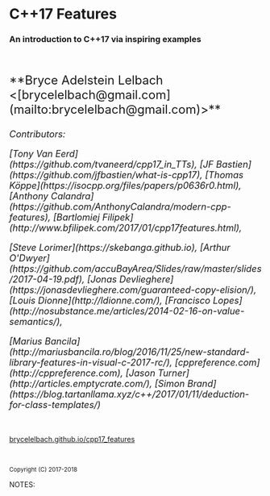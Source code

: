 # C++17 Features 
### An introduction to C++17 via inspiring examples

<p>&nbsp;</p>

<p style="font-size: 24px;">
**Bryce Adelstein Lelbach &lt;[brycelelbach@gmail.com](mailto:brycelelbach@gmail.com)&gt;**
</p>

<i>
<p style="font-size: 18px;">
Contributors:
</p>

<p style="font-size: 18px;">
[Tony Van Eerd](https://github.com/tvaneerd/cpp17_in_TTs),
[JF Bastien](https://github.com/jfbastien/what-is-cpp17),
[Thomas K&ouml;ppe](https://isocpp.org/files/papers/p0636r0.html),
[Anthony Calandra](https://github.com/AnthonyCalandra/modern-cpp-features),
[Bartlomiej Filipek](http://www.bfilipek.com/2017/01/cpp17features.html),
</p>

<p style="font-size: 18px;">
[Steve Lorimer](https://skebanga.github.io),
[Arthur O'Dwyer](https://github.com/accuBayArea/Slides/raw/master/slides/2017-04-19.pdf),
[Jonas Devlieghere](https://jonasdevlieghere.com/guaranteed-copy-elision/),
[Louis Dionne](http://ldionne.com/),
[Francisco Lopes](http://nosubstance.me/articles/2014-02-16-on-value-semantics/),
</p>

<p style="font-size: 18px;">
[Marius Bancila](http://mariusbancila.ro/blog/2016/11/25/new-standard-library-features-in-visual-c-2017-rc/),
<!-- http://en.cppreference.com/w/cpp/language/class_template_deduction -->
<!-- http://en.cppreference.com/w/cpp/utility/variant/visit -->
<!-- http://en.cppreference.com/w/cpp/container/unordered_map/extract -->
[cppreference.com](http://cppreference.com),
<!-- https://youtu.be/p32owQE_5u0 (std::clamp) -->
[Jason Turner](http://articles.emptycrate.com/),
[Simon Brand](https://blog.tartanllama.xyz/c++/2017/01/11/deduction-for-class-templates/)
</p>
</i>

<p>&nbsp;</p>

[brycelelbach.github.io/cpp17_features](https://brycelelbach.github.io/cpp17_features/)

<p>&nbsp;</p>

<p>
<small>Copyright (C) 2017-2018</small>
</p>

NOTES:

